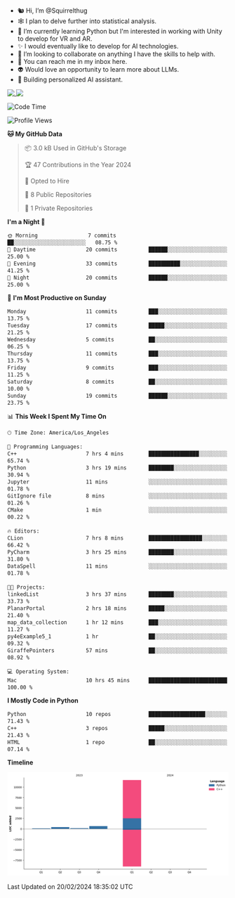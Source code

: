 - 🐿️ Hi, I’m @Squirrelthug
- 🕸️ I plan to delve further into statistical analysis.
- 🐍 I’m currently learning Python but I'm interested in working with Unity to develop for VR and AR.
- ✨ I would eventually like to develop for AI technologies.
- 🎃 I’m looking to collaborate on anything I have the skills to help with.
- 🔮 You can reach me in my inbox here.
- 👽 Would love an opportunity to learn more about LLMs.
- 🤖 Building personalized AI assistant.
<p></p>



<a href="https://github.com/anuraghazra/github-readme-stats">
  <img align="top" src="https://github-readme-stats.vercel.app/api?username=squirrelthug&show_icons=true&theme=darcula" />
</a>
<a href="https://git.io/streak-stats">
  <img align="top" src="https://streak-stats.demolab.com/?user=squirrelthug&theme=dark" />
</a>



<!--START_SECTION:waka-->
![Code Time](http://img.shields.io/badge/Code%20Time-40%20hrs%2022%20mins-blue)

![Profile Views](http://img.shields.io/badge/Profile%20Views-0-blue)

**🐱 My GitHub Data** 

> 📦 3.0 kB Used in GitHub's Storage 
 > 
> 🏆 47 Contributions in the Year 2024
 > 
> 💼 Opted to Hire
 > 
> 📜 8 Public Repositories 
 > 
> 🔑 1 Private Repositories 
 > 
**I'm a Night 🦉** 

```text
🌞 Morning                7 commits           ██░░░░░░░░░░░░░░░░░░░░░░░   08.75 % 
🌆 Daytime                20 commits          ██████░░░░░░░░░░░░░░░░░░░   25.00 % 
🌃 Evening                33 commits          ██████████░░░░░░░░░░░░░░░   41.25 % 
🌙 Night                  20 commits          ██████░░░░░░░░░░░░░░░░░░░   25.00 % 
```
📅 **I'm Most Productive on Sunday** 

```text
Monday                   11 commits          ███░░░░░░░░░░░░░░░░░░░░░░   13.75 % 
Tuesday                  17 commits          █████░░░░░░░░░░░░░░░░░░░░   21.25 % 
Wednesday                5 commits           ██░░░░░░░░░░░░░░░░░░░░░░░   06.25 % 
Thursday                 11 commits          ███░░░░░░░░░░░░░░░░░░░░░░   13.75 % 
Friday                   9 commits           ███░░░░░░░░░░░░░░░░░░░░░░   11.25 % 
Saturday                 8 commits           ██░░░░░░░░░░░░░░░░░░░░░░░   10.00 % 
Sunday                   19 commits          ██████░░░░░░░░░░░░░░░░░░░   23.75 % 
```


📊 **This Week I Spent My Time On** 

```text
🕑︎ Time Zone: America/Los_Angeles

💬 Programming Languages: 
C++                      7 hrs 4 mins        ████████████████░░░░░░░░░   65.74 % 
Python                   3 hrs 19 mins       ████████░░░░░░░░░░░░░░░░░   30.94 % 
Jupyter                  11 mins             ░░░░░░░░░░░░░░░░░░░░░░░░░   01.78 % 
GitIgnore file           8 mins              ░░░░░░░░░░░░░░░░░░░░░░░░░   01.26 % 
CMake                    1 min               ░░░░░░░░░░░░░░░░░░░░░░░░░   00.22 % 

🔥 Editors: 
CLion                    7 hrs 8 mins        █████████████████░░░░░░░░   66.42 % 
PyCharm                  3 hrs 25 mins       ████████░░░░░░░░░░░░░░░░░   31.80 % 
DataSpell                11 mins             ░░░░░░░░░░░░░░░░░░░░░░░░░   01.78 % 

🐱‍💻 Projects: 
linkedList               3 hrs 37 mins       ████████░░░░░░░░░░░░░░░░░   33.73 % 
PlanarPortal             2 hrs 18 mins       █████░░░░░░░░░░░░░░░░░░░░   21.40 % 
map_data_collection      1 hr 12 mins        ███░░░░░░░░░░░░░░░░░░░░░░   11.27 % 
py4eExample5_1           1 hr                ██░░░░░░░░░░░░░░░░░░░░░░░   09.32 % 
GiraffePointers          57 mins             ██░░░░░░░░░░░░░░░░░░░░░░░   08.92 % 

💻 Operating System: 
Mac                      10 hrs 45 mins      █████████████████████████   100.00 % 
```

**I Mostly Code in Python** 

```text
Python                   10 repos            ██████████████████░░░░░░░   71.43 % 
C++                      3 repos             █████░░░░░░░░░░░░░░░░░░░░   21.43 % 
HTML                     1 repo              ██░░░░░░░░░░░░░░░░░░░░░░░   07.14 % 
```



**Timeline**

![Lines of Code chart](https://raw.githubusercontent.com/Squirrelthug/Squirrelthug/main/assets/bar_graph.png)


 Last Updated on 20/02/2024 18:35:02 UTC
<!--END_SECTION:waka-->

